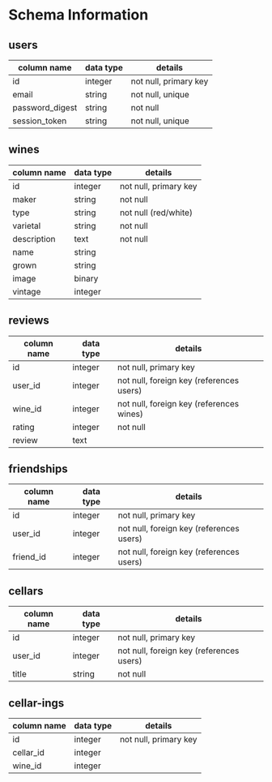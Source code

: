 # Schema Information


## users
column name     | data type | details
----------------|-----------|-----------------------
id              | integer   | not null, primary key
email           | string    | not null, unique
password_digest | string    | not null
session_token   | string    | not null, unique


## wines
column name | data type | details
------------|-----------|-----------------------
id          | integer   | not null, primary key
maker       | string    | not null
type        | string    | not null (red/white)
varietal    | string    | not null
description | text      | not null
name        | string    |
grown       | string    |
image       | binary    |
vintage     | integer   |


## reviews
column name | data type | details
------------|-----------|-----------------------
id          | integer   | not null, primary key
user_id     | integer   | not null, foreign key (references users)
wine_id     | integer   | not null, foreign key (references wines)
rating      | integer   | not null
review      | text      |


## friendships
column name | data type | details
------------|-----------|-----------------------
id          | integer   | not null, primary key
user_id     | integer   | not null, foreign key (references users)
friend_id   | integer   | not null, foreign key (references users)


## cellars
column name | data type | details
------------|-----------|-----------------------
id          | integer   | not null, primary key
user_id     | integer   | not null, foreign key (references users)
title       | string    | not null


## cellar-ings
column name | data type | details
------------|-----------|-----------------------
id          | integer   | not null, primary key
cellar_id   | integer   |
wine_id     | integer   |

